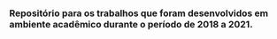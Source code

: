 ### Repositório para os trabalhos que foram desenvolvidos em ambiente acadêmico durante o período de 2018 a 2021.
